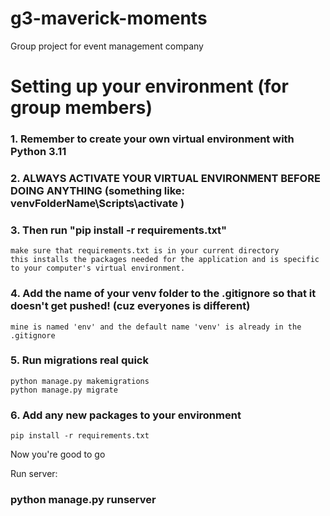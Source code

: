 # g3-maverick-moments
Group project for event management company

# Setting up your environment (for group members)
### 1. Remember to create your own virtual environment with Python 3.11
### 2. ALWAYS ACTIVATE YOUR VIRTUAL ENVIRONMENT BEFORE DOING ANYTHING   (something like: venvFolderName\Scripts\activate )
### 3. Then run "pip install -r requirements.txt" 
    make sure that requirements.txt is in your current directory
    this installs the packages needed for the application and is specific to your computer's virtual environment. 
### 4. Add the name of your venv folder to the .gitignore so that it doesn't get pushed! (cuz everyones is different)
    mine is named 'env' and the default name 'venv' is already in the .gitignore
### 5. Run migrations real quick
    python manage.py makemigrations
    python manage.py migrate
### 6. Add any new packages to your environment
    pip install -r requirements.txt
Now you're good to go

Run server:
### python manage.py runserver